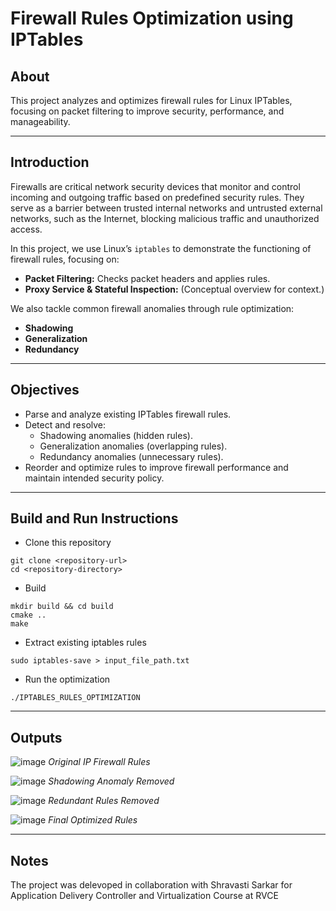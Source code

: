 # Firewall Rules Optimization using IPTables

## About
This project analyzes and optimizes firewall rules for Linux IPTables, focusing on packet filtering to improve security, performance, and manageability.

---

## Introduction
Firewalls are critical network security devices that monitor and control incoming and outgoing traffic based on predefined security rules. They serve as a barrier between trusted internal networks and untrusted external networks, such as the Internet, blocking malicious traffic and unauthorized access.

In this project, we use Linux’s `iptables` to demonstrate the functioning of firewall rules, focusing on:

- **Packet Filtering:** Checks packet headers and applies rules.
- **Proxy Service & Stateful Inspection:** (Conceptual overview for context.)

We also tackle common firewall anomalies through rule optimization:

- **Shadowing**  
- **Generalization**  
- **Redundancy**

---

## Objectives
- Parse and analyze existing IPTables firewall rules.
- Detect and resolve:
  - Shadowing anomalies (hidden rules).
  - Generalization anomalies (overlapping rules).
  - Redundancy anomalies (unnecessary rules).
- Reorder and optimize rules to improve firewall performance and maintain intended security policy.

---

## Build and Run Instructions

- Clone this repository
```
git clone <repository-url>
cd <repository-directory>
```
- Build
```
mkdir build && cd build
cmake ..
make
```

- Extract existing iptables rules
```
sudo iptables-save > input_file_path.txt
```

- Run the optimization
```
./IPTABLES_RULES_OPTIMIZATION
```

---

## Outputs


![image](https://github.com/user-attachments/assets/5396e457-9df6-4210-90b3-a9485baad608) *Original IP Firewall Rules*

![image](https://github.com/user-attachments/assets/aa0cc08c-c6d8-4e0b-ab99-5fcf206d6080) *Shadowing Anomaly Removed*


![image](https://github.com/user-attachments/assets/4dfd8aef-ee1f-406f-b266-bc83fea40101) *Redundant Rules Removed*


![image](https://github.com/user-attachments/assets/212c71ac-e4f3-4ba3-b70a-f62432a95572) *Final Optimized Rules*


---

## Notes

The project was delevoped in collaboration with Shravasti Sarkar for Application Delivery Controller and Virtualization Course at RVCE
